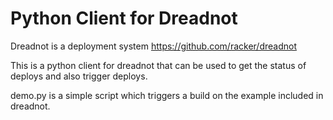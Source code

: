 Python Client for Dreadnot
==========================

Dreadnot is a deployment system https://github.com/racker/dreadnot

This is a python client for dreadnot that can be used to get the status of deploys
and also trigger deploys.

demo.py is a simple script which triggers a build on the example included in dreadnot.
